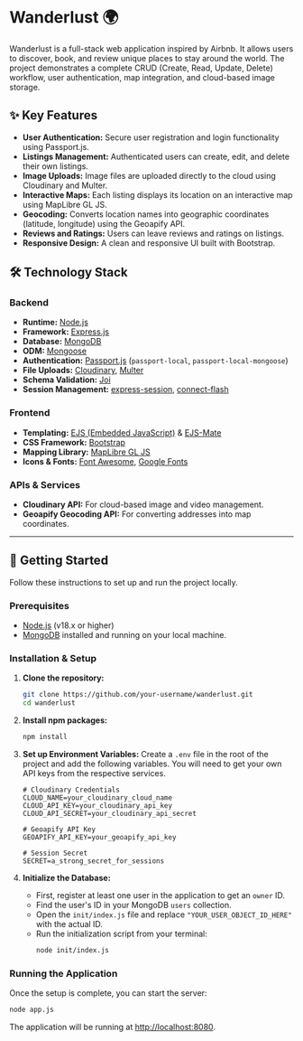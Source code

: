 # Wanderlust 🌍

Wanderlust is a full-stack web application inspired by Airbnb. It allows users to discover, book, and review unique places to stay around the world. The project demonstrates a complete CRUD (Create, Read, Update, Delete) workflow, user authentication, map integration, and cloud-based image storage.

## ✨ Key Features

  * **User Authentication:** Secure user registration and login functionality using Passport.js.
  * **Listings Management:** Authenticated users can create, edit, and delete their own listings.
  * **Image Uploads:** Image files are uploaded directly to the cloud using Cloudinary and Multer.
  * **Interactive Maps:** Each listing displays its location on an interactive map using MapLibre GL JS.
  * **Geocoding:** Converts location names into geographic coordinates (latitude, longitude) using the Geoapify API.
  * **Reviews and Ratings:** Users can leave reviews and ratings on listings.
  * **Responsive Design:** A clean and responsive UI built with Bootstrap.

## 🛠️ Technology Stack

### Backend

  * **Runtime:** [Node.js](https://nodejs.org/)
  * **Framework:** [Express.js](https://expressjs.com/)
  * **Database:** [MongoDB](https://www.mongodb.com/)
  * **ODM:** [Mongoose](https://mongoosejs.com/)
  * **Authentication:** [Passport.js](http://www.passportjs.org/) (`passport-local`, `passport-local-mongoose`)
  * **File Uploads:** [Cloudinary](https://cloudinary.com/), [Multer](https://github.com/expressjs/multer)
  * **Schema Validation:** [Joi](https://joi.dev/)
  * **Session Management:** [express-session](https://github.com/expressjs/session), [connect-flash](https://github.com/jaredhanson/connect-flash)

### Frontend

  * **Templating:** [EJS (Embedded JavaScript)](https://ejs.co/) & [EJS-Mate](https://github.com/JacksonTian/ejs-mate)
  * **CSS Framework:** [Bootstrap](https://getbootstrap.com/)
  * **Mapping Library:** [MapLibre GL JS](https://maplibre.org/)
  * **Icons & Fonts:** [Font Awesome](https://fontawesome.com/), [Google Fonts](https://fonts.google.com/)

### APIs & Services

  * **Cloudinary API:** For cloud-based image and video management.
  * **Geoapify Geocoding API:** For converting addresses into map coordinates.

-----

## 🚀 Getting Started

Follow these instructions to set up and run the project locally.

### Prerequisites

  * [Node.js](https://nodejs.org/en/download/) (v18.x or higher)
  * [MongoDB](https://www.mongodb.com/try/download/community) installed and running on your local machine.

### Installation & Setup

1.  **Clone the repository:**

    ```bash
    git clone https://github.com/your-username/wanderlust.git
    cd wanderlust
    ```

2.  **Install npm packages:**

    ```bash
    npm install
    ```

3.  **Set up Environment Variables:**
    Create a `.env` file in the root of the project and add the following variables. You will need to get your own API keys from the respective services.

    ```
    # Cloudinary Credentials
    CLOUD_NAME=your_cloudinary_cloud_name
    CLOUD_API_KEY=your_cloudinary_api_key
    CLOUD_API_SECRET=your_cloudinary_api_secret

    # Geoapify API Key
    GEOAPIFY_API_KEY=your_geoapify_api_key

    # Session Secret
    SECRET=a_strong_secret_for_sessions
    ```

4.  **Initialize the Database:**

      * First, register at least one user in the application to get an `owner` ID.
      * Find the user's ID in your MongoDB `users` collection.
      * Open the `init/index.js` file and replace `"YOUR_USER_OBJECT_ID_HERE"` with the actual ID.
      * Run the initialization script from your terminal:
        ```bash
        node init/index.js
        ```

### Running the Application

Once the setup is complete, you can start the server:

```bash
node app.js
```

The application will be running at [http://localhost:8080](https://www.google.com/search?q=http://localhost:8080).

